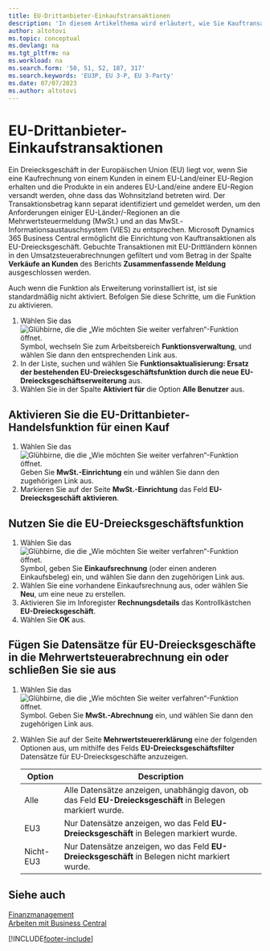 ```yaml
---
title: EU-Drittanbieter-Einkaufstransaktionen
description: 'In diesem Artikelthema wird erläutert, wie Sie Kauftransaktionen mit Dritten in der Europäischen Union (EU) einrichten und verwenden.'
author: altotovi
ms.topic: conceptual
ms.devlang: na
ms.tgt_pltfrm: na
ms.workload: na
ms.search.form: '50, 51, 52, 187, 317'
ms.search.keywords: 'EU3P, EU 3-P, EU 3-Party'
ms.date: 07/07/2023
ms.author: altotovi
---
```


# <a name="eu-third-party-purchase-transactions"></a>EU-Drittanbieter-Einkaufstransaktionen

Ein Dreiecksgeschäft in der Europäischen Union (EU) liegt vor, wenn Sie eine Kaufrechnung von einem Kunden in einem EU-Land/einer EU-Region erhalten und die Produkte in ein anderes EU-Land/eine andere EU-Region versandt werden, ohne dass das Wohnsitzland betreten wird. Der Transaktionsbetrag kann separat identifiziert und gemeldet werden, um den Anforderungen einiger EU-Länder/-Regionen an die Mehrwertsteuermeldung (MwSt.) und an das MwSt.-Informationsaustauschsystem (VIES) zu entsprechen. Microsoft Dynamics 365 Business Central ermöglicht die Einrichtung von Kauftransaktionen als EU-Dreiecksgeschäft. Gebuchte Transaktionen mit EU-Drittländern können in den Umsatzsteuerabrechnungen gefiltert und vom Betrag in der Spalte **Verkäufe an Kunden** des Berichts **Zusammenfassende Meldung** ausgeschlossen werden.

Auch wenn die Funktion als Erweiterung vorinstalliert ist, ist sie standardmäßig nicht aktiviert. Befolgen Sie diese Schritte, um die Funktion zu aktivieren.

1. Wählen Sie das ![Glühbirne, die die „Wie möchten Sie weiter verfahren“-Funktion öffnet.](media/ui-search/search_small.png "Wie möchten Sie weiter verfahren?") Symbol, wechseln Sie zum Arbeitsbereich **Funktionsverwaltung**, und wählen Sie dann den entsprechenden Link aus.
2. In der Liste, suchen und wählen Sie **Funktionsaktualisierung: Ersatz der bestehenden EU-Dreiecksgeschäftsfunktion durch die neue EU-Dreiecksgeschäftserweiterung** aus.
3. Wählen Sie in der Spalte **Aktiviert für** die Option **Alle Benutzer** aus.

## <a name="enable-eu-third-party-trade-functionality-for-a-purchase"></a>Aktivieren Sie die EU-Drittanbieter-Handelsfunktion für einen Kauf

1. Wählen Sie das ![Glühbirne, die die „Wie möchten Sie weiter verfahren“-Funktion öffnet.](media/ui-search/search_small.png "Wie möchten Sie weiter verfahren?") Geben Sie **MwSt.-Einrichtung** ein und wählen Sie dann den zugehörigen Link aus.
2. Markieren Sie auf der Seite **MwSt.-Einrichtung** das Feld **EU-Dreiecksgeschäft aktivieren**.

## <a name="use-eu-third-party-trade-functionality"></a>Nutzen Sie die EU-Dreiecksgeschäftsfunktion

1. Wählen Sie das ![Glühbirne, die die „Wie möchten Sie weiter verfahren“-Funktion öffnet.](media/ui-search/search_small.png "Was möchten Sie tun?") Symbol, geben Sie **Einkaufsrechnung** (oder einen anderen Einkaufsbeleg) ein, und wählen Sie dann den zugehörigen Link aus.
2. Wählen Sie eine vorhandene Einkaufsrechnung aus, oder wählen Sie **Neu**, um eine neue zu erstellen.
3. Aktivieren Sie im Inforegister **Rechnungsdetails** das Kontrollkästchen **EU-Dreiecksgeschäft**.
4. Wählen Sie **OK** aus.

## <a name="include-or-exclude-eu-third-party-trade-records-on-the-vat-statement"></a>Fügen Sie Datensätze für EU-Dreiecksgeschäfte in die Mehrwertsteuerabrechnung ein oder schließen Sie sie aus

1. Wählen Sie das ![Glühbirne, die die „Wie möchten Sie weiter verfahren“-Funktion öffnet.](media/ui-search/search_small.png "Was möchten Sie tun?") Symbol. Geben Sie **MwSt.-Abrechnung** ein, und wählen Sie dann den zugehörigen Link aus.
2. Wählen Sie auf der Seite **Mehrwertsteuererklärung** eine der folgenden Optionen aus, um mithilfe des Felds **EU-Dreiecksgeschäftsfilter** Datensätze für EU-Dreiecksgeschäfte anzuzeigen.

    | Option | Description |
    |--------|-------------|
    | Alle | Alle Datensätze anzeigen, unabhängig davon, ob das Feld **EU-Dreiecksgeschäft** in Belegen markiert wurde. |
    | EU3 | Nur Datensätze anzeigen, wo das Feld **EU-Dreiecksgeschäft** in Belegen markiert wurde. |
    | Nicht-EU3 | Nur Datensätze anzeigen, wo das Feld **EU-Dreiecksgeschäft** in Belegen nicht markiert wurde. |


## <a name="see-also"></a>Siehe auch
[Finanzmanagement](finance.md)  
[Arbeiten mit Business Central](ui-work-product.md)

[!INCLUDE[footer-include](includes/footer-banner.md)]
